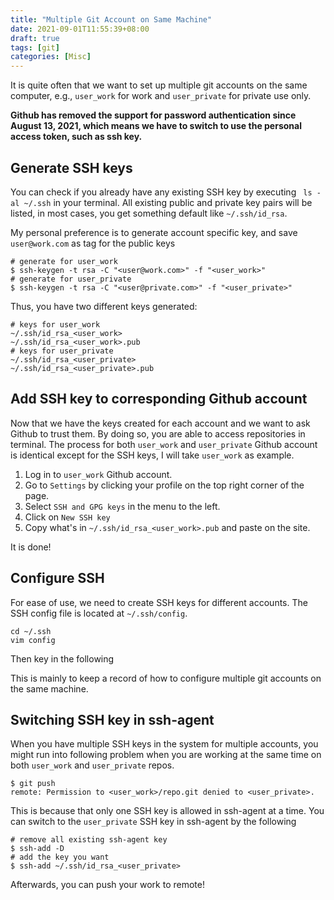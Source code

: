 ```yaml
---
title: "Multiple Git Account on Same Machine"
date: 2021-09-01T11:55:39+08:00
draft: true
tags: [git]
categories: [Misc]
---
```




It is quite often that we want to set up multiple git accounts on the same computer, e.g., `user_work` for work and `user_private` for private use only. 

**Github has removed the support for password authentication since August 13, 2021, which means we have to switch to use the personal access token, such as ssh key.**

## Generate SSH keys

You can check if you already have any existing SSH key by executing ` ls -al ~/.ssh` in your terminal. All existing public and private key pairs will be listed, in most cases, you get something default like `~/.ssh/id_rsa`. 

My personal preference is to generate account specific key, and save `user@work.com` as tag for the public keys

``` shell
# generate for user_work
$ ssh-keygen -t rsa -C "<user@work.com>" -f "<user_work>"
# generate for user_private
$ ssh-keygen -t rsa -C "<user@private.com>" -f "<user_private>"
```

Thus, you have two different keys generated:

```shell
# keys for user_work
~/.ssh/id_rsa_<user_work>
~/.ssh/id_rsa_<user_work>.pub
# keys for user_private
~/.ssh/id_rsa_<user_private>
~/.ssh/id_rsa_<user_private>.pub
```

## Add SSH key to corresponding Github account

Now that we have the keys created for each account and we want to ask Github to trust them. By doing so, you are able to access repositories in terminal. The process for both `user_work` and `user_private` Github account is identical except for the SSH keys, I will take `user_work` as example.

1.  Log in to `user_work` Github account.
2.  Go to `Settings` by clicking your profile on the top right corner of the page.
3. Select `SSH and GPG keys` in the menu to the left.
4. Click on `New SSH key` 
5. Copy what's in `~/.ssh/id_rsa_<user_work>.pub` and paste on the site.

It is done!



## Configure SSH

For ease of use, we need to create SSH keys for different accounts. The SSH config file is located at `~/.ssh/config`. 

```shell
cd ~/.ssh
vim config
```

  

Then key in the following 



This is mainly to keep a record of how to configure multiple git accounts on the same machine.



## Switching SSH key in ssh-agent

When you have multiple SSH keys in the system for multiple accounts, you might run into following problem when you are working at the same time on both `user_work` and `user_private` repos.

```shell
$ git push
remote: Permission to <user_work>/repo.git denied to <user_private>.
```

 This is because that only one SSH key is allowed in ssh-agent at a time. You can switch to the `user_private` SSH key in ssh-agent by the following  

```shell
# remove all existing ssh-agent key
$ ssh-add -D
# add the key you want
$ ssh-add ~/.ssh/id_rsa_<user_private>
```

Afterwards, you can push your work to remote!

